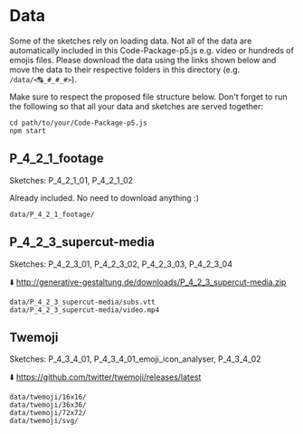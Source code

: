 Data
====

Some of the sketches rely on loading data. Not all of the data are automatically included in this Code-Package-p5.js e.g. video or hundreds of emojis files. Please download the data using the links shown below and move the data to their respective folders in this directory (e.g. `/data/<🔠_#_#_#>`). 

Make sure to respect the proposed file structure below. Don't forget to run the following so that all your data and sketches are served together:

```
cd path/to/your/Code-Package-p5.js 
npm start
```


P_4_2_1_footage
---------------
Sketches: P_4_2_1_01, P_4_2_1_02

Already included. No need to download anything :)

```
data/P_4_2_1_footage/
```

P_4_2_3_supercut-media
----------------------
Sketches: P_4_2_3_01, P_4_2_3_02, P_4_2_3_03, P_4_2_3_04

⬇️ http://generative-gestaltung.de/downloads/P_4_2_3_supercut-media.zip

```
data/P_4_2_3_supercut-media/subs.vtt
data/P_4_2_3_supercut-media/video.mp4
```

Twemoji
-------
Sketches: P_4_3_4_01, P_4_3_4_01_emoji_icon_analyser, P_4_3_4_02

⬇️ https://github.com/twitter/twemoji/releases/latest

```
data/twemoji/16x16/
data/twemoji/36x36/
data/twemoji/72x72/
data/twemoji/svg/
```
